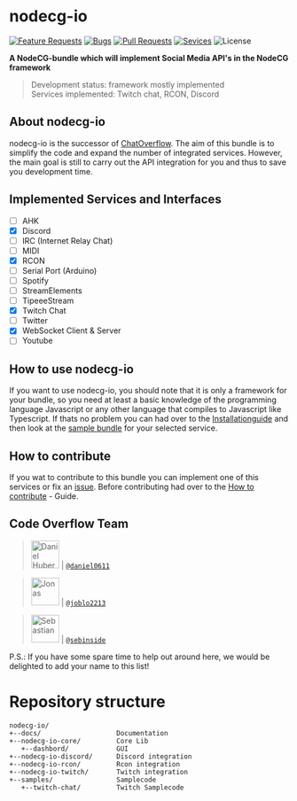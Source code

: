 # nodecg-io

[![Feature Requests](https://img.shields.io/github/issues/codeoverflow-org/nodecg-io/enhancement?label=Feature%20Requests&style=flat-square)](https://github.com/codeoverflow-org/nodecg-io/labels/enhancement)
[![Bugs](https://img.shields.io/github/issues/codeoverflow-org/nodecg-io/bug?label=Bugs&style=flat-square)](https://github.com/codeoverflow-org/nodecg-io/labels/bug)
[![Pull Requests](https://img.shields.io/github/issues-pr/codeoverflow-org/nodecg-io?label=Pull%20Requests&style=flat-square)](https://github.com/codeoverflow-org/nodecg-io/labels/bug)
[![Sevices](https://img.shields.io/static/v1?label=Services%20implemented&message=5&color=blue&style=flat-square)](https://github.com/codeoverflow-org/nodecg-io/labels/bug)
![License](https://img.shields.io/github/license/codeoverflow-org/nodecg-io?label=License&style=flat-square)

**A NodeCG-bundle which will implement Social Media API's in the NodeCG framework**

> Development status: framework mostly implemented  
> Services implemented: Twitch chat, RCON, Discord

## About nodecg-io

nodecg-io is the successor of [ChatOverflow](https://github.com/codeoverflow-org/chatoverflow). The aim of this bundle is to simplify the code and expand the number of integrated services. However, the main goal is still to carry out the API integration for you and thus to save you development time.

## Implemented Services and Interfaces

- [ ] AHK
- [x] Discord  
- [ ] IRC (Internet Relay Chat)
- [ ] MIDI
- [x] RCON  
- [ ] Serial Port (Arduino)  
- [ ] Spotify
- [ ] StreamElements  
- [ ] TipeeeStream  
- [x] Twitch Chat  
- [ ] Twitter
- [X] WebSocket Client & Server
- [ ] Youtube

## How to use nodecg-io

If you want to use nodecg-io, you should note that it is only a framework for your bundle, so you need at least a basic knowledge of the programming language Javascript or any other language that compiles to Javascript like Typescript.
If thats no problem you can had over to the [Installationguide](https://github.com/codeoverflow-org/nodecg-io/blob/master/docs/install.md) and then look at the [sample bundle](https://github.com/codeoverflow-org/nodecg-io/tree/master/samples/) for your selected service.

## How to contribute

If you wat to contribute to this bundle you can implement one of this services or fix an [issue](https://github.com/codeoverflow-org/nodecg-io/issues). Before contributing had over to the [How to contribute](https://github.com/codeoverflow-org/nodecg-io/blob/master/docs/contribute.md) - Guide.

## Code Overflow Team

> <img src="https://avatars.githubusercontent.com/daniel0611"   height="50px" title="Daniel Huber"/> | [`@daniel0611`](https://github.com/daniel0611)

> <img src="https://avatars.githubusercontent.com/joblo2213"    height="50px" title="Jonas"/> | [`@joblo2213`](https://github.com/joblo2213)

> <img src="https://avatars.githubusercontent.com/sebinside"    height="50px" title="Sebastian"/> | [`@sebinside`](https://github.com/sebinside)

P.S.: If you have some spare time to help out around here, we would be delighted to add your name to this list!

# Repository structure

```
nodecg-io/
+--docs/                   Documentation
+--nodecg-io-core/         Core Lib
   +--dashbord/            GUI
+--nodecg-io-discord/      Discord integration
+--nodecg-io-rcon/         Rcon integration
+--nodecg-io-twitch/       Twitch integration
+--samples/                Samplecode
   +--twitch-chat/         Twitch Samplecode
```
